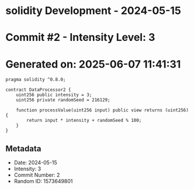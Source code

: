 ﻿# solidity Development - 2024-05-15
# Commit #2 - Intensity Level: 3
# Generated on: 2025-06-07 11:41:31
```solidity
pragma solidity ^0.8.0;

contract DataProcessor2 {
    uint256 public intensity = 3;
    uint256 private randomSeed = 216129;

    function processValue(uint256 input) public view returns (uint256) {
        return input * intensity + randomSeed % 100;
    }
}
```
## Metadata
- Date: 2024-05-15
- Intensity: 3
- Commit Number: 2
- Random ID: 1573649801
